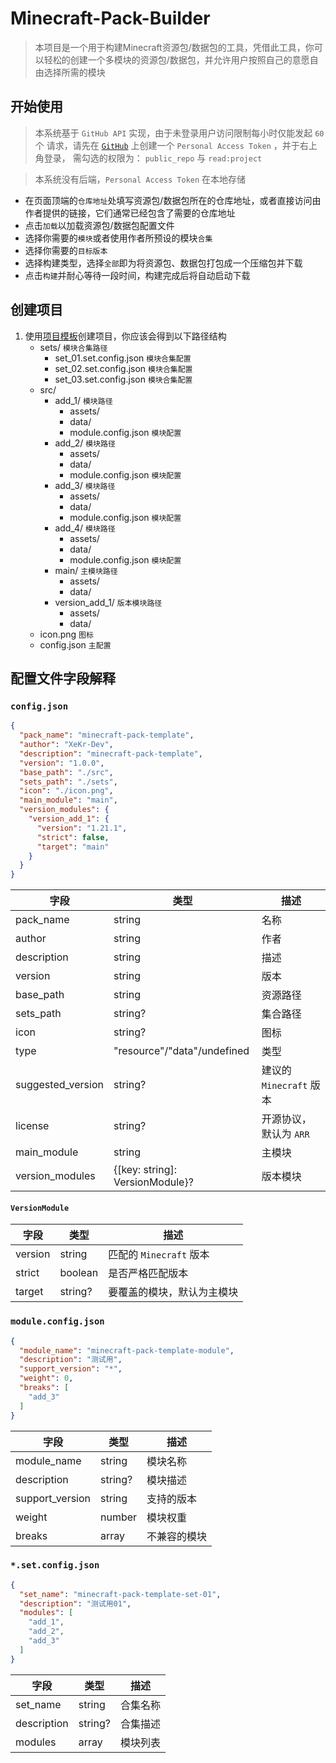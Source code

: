 # Minecraft-Pack-Builder

> 本项目是一个用于构建Minecraft资源包/数据包的工具，凭借此工具，你可以轻松的创建一个多模块的资源包/数据包，并允许用户按照自己的意愿自由选择所需的模块

## 开始使用

> 本系统基于 `GitHub API` 实现，由于未登录用户访问限制每小时仅能发起 `60` 个 请求，请先在
> [`GitHub`](https://github.com/settings/tokens/new)
> 上创建一个 `Personal Access Token` ，并于右上角登录， 需勾选的权限为： `public_repo` 与 `read:project`

> 本系统没有后端，`Personal Access Token` 在本地存储

* 在页面顶端的`仓库地址`处填写资源包/数据包所在的仓库地址，或者直接访问由作者提供的链接，它们通常已经包含了需要的仓库地址
* 点击`加载`以加载资源包/数据包配置文件
* 选择你需要的`模块`或者使用作者所预设的模块`合集`
* 选择你需要的`目标版本`
* 选择构建类型，选择`全部`即为将资源包、数据包打包成一个压缩包并下载
* 点击`构建`并耐心等待一段时间，构建完成后将自动启动下载

## 创建项目

1. 使用[项目模板](https://github.com/XeKr-Dev/minecraft-pack-template)创建项目，你应该会得到以下路径结构
    * sets/ `模块合集路径`
        * set_01.set.config.json  `模块合集配置`
        * set_02.set.config.json  `模块合集配置`
        * set_03.set.config.json  `模块合集配置`
    * src/
        * add_1/  `模块路径`
            * assets/
            * data/
            * module.config.json  `模块配置`
        * add_2/  `模块路径`
            * assets/
            * data/
            * module.config.json  `模块配置`
        * add_3/  `模块路径`
            * assets/
            * data/
            * module.config.json  `模块配置`
        * add_4/  `模块路径`
            * assets/
            * data/
            * module.config.json  `模块配置`
        * main/  `主模块路径`
            * assets/
            * data/
        * version_add_1/  `版本模块路径`
            * assets/
            * data/
    * icon.png  `图标`
    * config.json  `主配置`

## 配置文件字段解释

### `config.json`

```json
{
  "pack_name": "minecraft-pack-template",
  "author": "XeKr-Dev",
  "description": "minecraft-pack-template",
  "version": "1.0.0",
  "base_path": "./src",
  "sets_path": "./sets",
  "icon": "./icon.png",
  "main_module": "main",
  "version_modules": {
    "version_add_1": {
      "version": "1.21.1",
      "strict": false,
      "target": "main"
    }
  }
}
```

| 字段                | 类型                              | 描述                 |
|-------------------|---------------------------------|--------------------|
| pack_name         | string                          | 名称                 |
| author            | string                          | 作者                 |
| description       | string                          | 描述                 |
| version           | string                          | 版本                 |
| base_path         | string                          | 资源路径               |
| sets_path         | string?                         | 集合路径               |
| icon              | string?                         | 图标                 |
| type              | "resource"/"data"/undefined     | 类型                 |
| suggested_version | string?                         | 建议的 `Minecraft` 版本 |
| license           | string?                         | 开源协议，默认为 `ARR`     |
| main_module       | string                          | 主模块                |
| version_modules   | {[key: string]: VersionModule}? | 版本模块               |

#### `VersionModule`

| 字段      | 类型      | 描述                 |
|---------|---------|--------------------|
| version | string  | 匹配的 `Minecraft` 版本 |
| strict  | boolean | 是否严格匹配版本           |
| target  | string? | 要覆盖的模块，默认为主模块      |

### `module.config.json`

```json
{
  "module_name": "minecraft-pack-template-module",
  "description": "测试用",
  "support_version": "*",
  "weight": 0,
  "breaks": [
    "add_3"
  ]
}
```

| 字段              | 类型      | 描述     |
|-----------------|---------|--------|
| module_name     | string  | 模块名称   |
| description     | string? | 模块描述   |
| support_version | string  | 支持的版本  |
| weight          | number  | 模块权重   |
| breaks          | array   | 不兼容的模块 |

### `*.set.config.json`

```json
{
  "set_name": "minecraft-pack-template-set-01",
  "description": "测试用01",
  "modules": [
    "add_1",
    "add_2",
    "add_3"
  ]
}
```

| 字段          | 类型      | 描述   |
|-------------|---------|------|
| set_name    | string  | 合集名称 |
| description | string? | 合集描述 |
| modules     | array   | 模块列表 |
